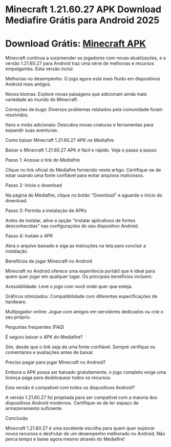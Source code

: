 # Minecraft 1.21.60.27 APK Download Mediafire Grátis para Android 2025

# Download Grátis: [Minecraft APK](https://apksil.com/minecraft-apk/)

Minecraft continua a surpreender os jogadores com novas atualizações, e a versão 1.21.60.27 para Android traz uma série de melhorias e recursos empolgantes. Esta versão inclui:

Melhorias no desempenho: O jogo agora está mais fluido em dispositivos Android mais antigos.

Novos biomas: Explore novas paisagens que adicionam ainda mais variedade ao mundo do Minecraft.

Correções de bugs: Diversos problemas relatados pela comunidade foram resolvidos.

Itens e mobs adicionais: Descubra novas criaturas e ferramentas para expandir suas aventuras.

Como baixar Minecraft 1.21.60.27 APK no Mediafire

Baixar o Minecraft 1.21.60.27 APK é fácil e rápido. Veja o passo a passo:

Passo 1: Acesse o link do Mediafire

Clique no link oficial do Mediafire fornecido neste artigo. Certifique-se de estar usando uma fonte confiável para evitar arquivos maliciosos.

Passo 2: Inicie o download

Na página do Mediafire, clique no botão "Download" e aguarde o início do download.

Passo 3: Permita a instalação de APKs

Antes de instalar, ative a opção "Instalar aplicativos de fontes desconhecidas" nas configurações do seu dispositivo Android.

Passo 4: Instale o APK

Abra o arquivo baixado e siga as instruções na tela para concluir a instalação.

Benefícios de jogar Minecraft no Android

Minecraft no Android oferece uma experiência portátil que é ideal para quem quer jogar em qualquer lugar. Os principais benefícios incluem:

Acessibilidade: Leve o jogo com você onde quer que esteja.

Gráficos otimizados: Compatibilidade com diferentes especificações de hardware.

Multijogador online: Jogue com amigos em servidores dedicados ou crie o seu próprio.

Perguntas frequentes (FAQ)

É seguro baixar o APK do Mediafire?

Sim, desde que o link seja de uma fonte confiável. Sempre verifique os comentários e avaliações antes de baixar.

Preciso pagar para jogar Minecraft no Android?

Embora o APK possa ser baixado gratuitamente, o jogo completo exige uma licença paga para desbloquear todos os recursos.

Esta versão é compatível com todos os dispositivos Android?

A versão 1.21.60.27 foi projetada para ser compatível com a maioria dos dispositivos Android modernos. Certifique-se de ter espaço de armazenamento suficiente.

Conclusão

Minecraft 1.21.60.27 é uma excelente escolha para quem quer explorar novos recursos e desfrutar de um desempenho melhorado no Android. Não perca tempo e baixe agora mesmo através do Mediafire!
